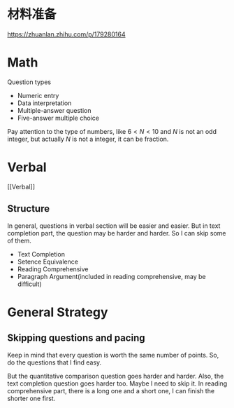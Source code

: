 
# 材料准备

https://zhuanlan.zhihu.com/p/179280164

# Math

Question types
- Numeric entry
- Data interpretation
- Multiple-answer question
- Five-answer multiple choice

Pay attention to the type of numbers, like $6<N<10$ and $N$ is not an odd integer, but actually $N$ is not a integer, it can be fraction. 

# Verbal
[[Verbal]]
## Structure

In general, questions in verbal section will be easier and easier. But in text completion part, the question may be harder and harder. So I can skip some of them.
- Text Completion
- Setence Equivalence
- Reading Comprehensive
- Paragraph Argument(included in reading comprehensive, may be difficult)


# General Strategy

## Skipping questions and pacing

Keep in mind that every question is worth the same number of points. So, do the questions that I find easy.

But the quantitative comparison question goes harder and harder.
Also, the text completion question goes harder too. Maybe I need to skip it.
In reading comprehensive part, there is a long one and a short one, I can finish the shorter one first.
